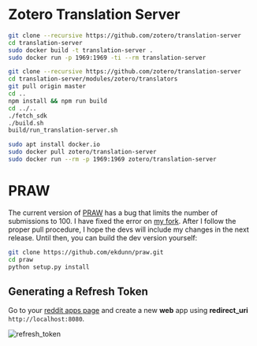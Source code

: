 # Zotero Translation Server

```bash
git clone --recursive https://github.com/zotero/translation-server
cd translation-server
sudo docker build -t translation-server .
sudo docker run -p 1969:1969 -ti --rm translation-server
```

```bash
git clone --recursive https://github.com/zotero/translation-server
cd translation-server/modules/zotero/translators
git pull origin master
cd ..
npm install && npm run build
cd ../..
./fetch_sdk
./build.sh
build/run_translation-server.sh
```

```bash
sudo apt install docker.io
sudo docker pull zotero/translation-server
sudo docker run --rm -p 1969:1969 zotero/translation-server
```

# PRAW
The current version of [PRAW][] has a bug that limits the number of submissions to 100. I have fixed the error on [my fork][]. After I follow the proper pull procedure, I hope the devs will include my changes in the next release. Until then, you can build the dev version yourself:

```bash
git clone https://github.com/ekdunn/praw.git
cd praw
python setup.py install
```

## Generating a Refresh Token

Go to your [reddit apps page][] and create a new **web** app using **redirect_uri** ```http://localhost:8080```.

![refresh_token][]


<!--links-->
[PRAW]: https://github.com/praw-dev/praw/
[my fork]: https://github.com/ekdunn/praw.git
[reddit apps page]: https://www.reddit.com/prefs/apps
[refresh_token]: ekdunn.github.io/assets/img/refresh_token_app.png
